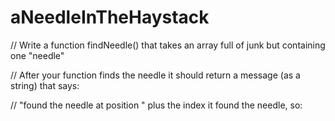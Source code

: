 # aNeedleInTheHaystack
// Write a function findNeedle() that takes an array full of junk but containing one "needle"

// After your function finds the needle it should return a message (as a string) that says:

// "found the needle at position " plus the index it found the needle, so:

